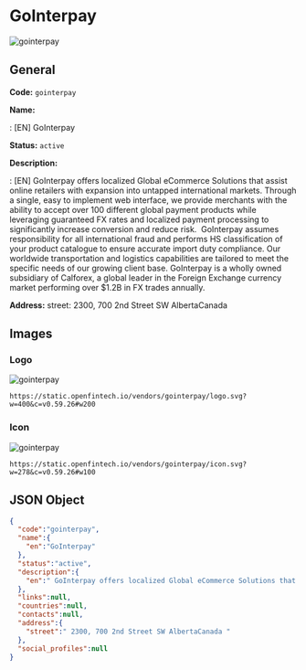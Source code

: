 
# GoInterpay 
![gointerpay](https://static.openfintech.io/vendors/gointerpay/logo.svg?w=400&c=v0.59.26#w200)  

## General 
 
**Code:** `gointerpay` 
 
**Name:** 
 
:	[EN] GoInterpay 
 
**Status:** `active` 
 
**Description:** 
 
: [EN]  GoInterpay offers localized Global eCommerce Solutions that assist online retailers with expansion into untapped international markets. Through a single, easy to implement web interface, we provide merchants with the ability to accept over 100 different global payment products while leveraging guaranteed FX rates and localized payment processing to significantly increase conversion and reduce risk.  GoInterpay assumes responsibility for all international fraud and performs HS classification of your product catalogue to ensure accurate import duty compliance. Our worldwide transportation and logistics capabilities are tailored to meet the specific needs of our growing client base. GoInterpay is a wholly owned subsidiary of Calforex, a global leader in the Foreign Exchange currency market performing over $1.2B in FX trades annually.  
 
**Address:** 
street:  2300, 700 2nd Street SW AlbertaCanada  

## Images 

### Logo 
 
![gointerpay](https://static.openfintech.io/vendors/gointerpay/logo.svg?w=400&c=v0.59.26#w200)  

```
https://static.openfintech.io/vendors/gointerpay/logo.svg?w=400&c=v0.59.26#w200
```  

### Icon 
 
![gointerpay](https://static.openfintech.io/vendors/gointerpay/icon.svg?w=278&c=v0.59.26#w100)  

```
https://static.openfintech.io/vendors/gointerpay/icon.svg?w=278&c=v0.59.26#w100
```  

## JSON Object 

```json
{
  "code":"gointerpay",
  "name":{
    "en":"GoInterpay"
  },
  "status":"active",
  "description":{
    "en":" GoInterpay offers localized Global eCommerce Solutions that assist online retailers with expansion into untapped international markets. Through a single, easy to implement web interface, we provide merchants with the ability to accept over 100 different global payment products\u00a0while leveraging guaranteed FX rates and localized payment processing to significantly increase conversion and reduce risk.\u00a0 GoInterpay assumes responsibility for all international fraud and performs HS classification of your product catalogue to ensure accurate import duty compliance. Our worldwide transportation and logistics capabilities are tailored to meet the specific needs of our growing client base. GoInterpay is a wholly owned subsidiary of Calforex, a global leader in the Foreign Exchange currency market performing over $1.2B in FX trades annually. "
  },
  "links":null,
  "countries":null,
  "contacts":null,
  "address":{
    "street":" 2300, 700 2nd Street SW AlbertaCanada "
  },
  "social_profiles":null
}
```  
